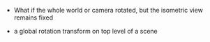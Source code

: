 -   What if the whole world or camera rotated, but the isometric view remains fixed

-   a global rotation transform on top level of a scene